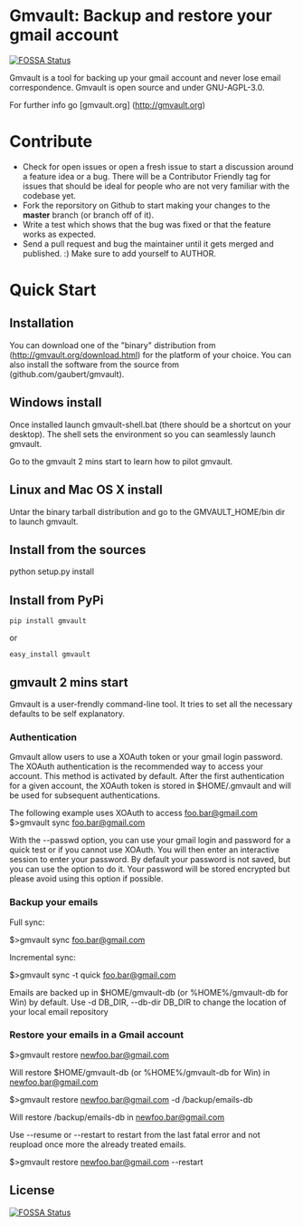 # Gmvault: Backup and restore your gmail account
[![FOSSA Status](https://app.fossa.io/api/projects/git%2Bgithub.com%2Fbiggnou%2Fgmvault.svg?type=shield)](https://app.fossa.io/projects/git%2Bgithub.com%2Fbiggnou%2Fgmvault?ref=badge_shield)




Gmvault is a tool for backing up your gmail account and never lose email correspondence.
Gmvault is open source and under GNU-AGPL-3.0.

For further info go [gmvault.org] (http://gmvault.org)

# Contribute

- Check for open issues or open a fresh issue to start a discussion around a feature idea or a bug. There will be a Contributor Friendly tag for issues that should be ideal for people who are not very familiar with the codebase yet.
- Fork the reporsitory on Github to start making your changes to the **master** branch (or branch off of it).
- Write a test which shows that the bug was fixed or that the feature works as expected.
- Send a pull request and bug the maintainer until it gets merged and published. :) Make sure to add yourself to AUTHOR.

# Quick Start

## Installation

You can download one of the "binary" distribution from (http://gmvault.org/download.html) for the platform of your choice.
You can also install the software from the source from (github.com/gaubert/gmvault).

## Windows install

Once installed launch gmvault-shell.bat (there should be a shortcut on your desktop).
The shell sets the environment so you can seamlessly launch gmvault.

Go to the gmvault 2 mins start to learn how to pilot gmvault.

## Linux and Mac OS X install

Untar the binary tarball distribution and go to the GMVAULT_HOME/bin dir to launch gmvault.

## Install from the sources

python setup.py install

## Install from PyPi

    pip install gmvault

or

    easy_install gmvault

## gmvault 2 mins start 

Gmvault is a user-frendly command-line tool. It tries to set all the necessary defaults to be self explanatory.

### Authentication

Gmvault allow users to use a XOAuth token or your gmail login password. The XOAuth authentication is the recommended way to access your account. 
This method is activated by default. After the first authentication for a given account, the XOAuth token is stored in $HOME/.gmvault and will be used for subsequent authentications. 

The following example uses XOAuth to access foo.bar@gmail.com
$>gmvault sync foo.bar@gmail.com

With the --passwd option, you can use your gmail login and password for a quick test or if you cannot use XOAuth. 
You will then enter an interactive session to enter your password. By default your password is not saved, but you can use the option to do it. Your password will be stored encrypted but please avoid using this option if possible.

### Backup your emails

Full sync:

$>gmvault sync foo.bar@gmail.com

Incremental sync:

$>gmvault sync -t quick foo.bar@gmail.com

Emails are backed up in $HOME/gmvault-db (or %HOME%/gmvault-db for Win) by default. Use -d DB_DIR, --db-dir DB_DIR to change the location of your local email repository

### Restore your emails in a Gmail account

$>gmvault restore newfoo.bar@gmail.com

Will restore $HOME/gmvault-db (or %HOME%/gmvault-db for Win) in newfoo.bar@gmail.com

$>gmvault restore newfoo.bar@gmail.com -d /backup/emails-db

Will restore /backup/emails-db in newfoo.bar@gmail.com

Use --resume or --restart to restart from the last fatal error and not reupload once more the already treated emails.

$>gmvault restore newfoo.bar@gmail.com --restart








## License
[![FOSSA Status](https://app.fossa.io/api/projects/git%2Bgithub.com%2Fbiggnou%2Fgmvault.svg?type=large)](https://app.fossa.io/projects/git%2Bgithub.com%2Fbiggnou%2Fgmvault?ref=badge_large)
